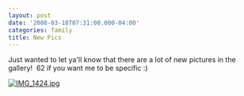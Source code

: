 ```yaml
---
layout: post
date: '2008-03-18T07:31:00.000-04:00'
categories: family
title: New Pics
---
```


Just wanted to let ya'll know that there are a lot of new pictures in the gallery!  62 if you want me to be specific :)

[![IMG_1424.jpg](/assets/2008/IMG_1424.jpg)](http://www.wassupy.com/gallery2/v/MayaGraceFirstDays/?g2_page=7")